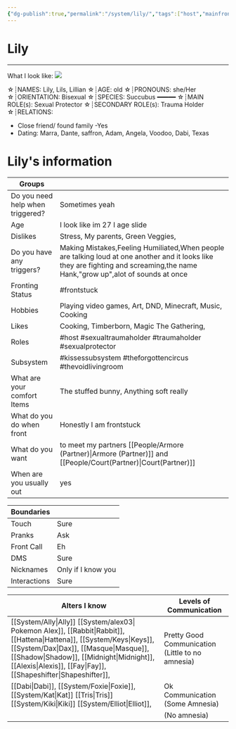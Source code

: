 ```yaml
---
{"dg-publish":true,"permalink":"/system/lily/","tags":["host","mainfronter","System","Alter","traumaholder","sexualtraumaholder","sexualprotector","thevoidlivingroom","kissessubsystem","theforgottencircus"]}
---
```


# Lily 
---
What I look like:
![](https://images-ext-1.discordapp.net/external/i9-eLWpveO0Cm0OqDt_dWrRuVqfFDzucZoLXwQoGTa0/https/cdn.pluralkit.me/images/4g/pfhcbjekzwiwxxazejcrtf34.webp?format=webp)

☆┊NAMES: Lily, Lils, Lillian
☆┊AGE: old
☆┊PRONOUNS: she/Her
☆┊ORIENTATION: Bisexual
☆┊SPECIES: Succubus
━━━━━
☆┊MAIN ROLE(s): Sexual Protector
☆┊SECONDARY ROLE(s): Trauma Holder
☆┊RELATIONS:
* Close friend/ found family -Yes
* Dating: Marra, Dante, saffron, Adam, Angela, Voodoo, Dabi, Texas


# Lily's information

| Groups                           |                                                                 |
| -------------------------------- | --------------------------------------------------------------- |
| Do you need help when triggered? | Sometimes yeah                                                  |
| Age                              | I look like im 27 I age slide                                   |
| Dislikes                         | Stress, My parents, Green Veggies,                              |
| Do you have any triggers?        | Making Mistakes,Feeling Humiliated,When people are talking loud at one another and it looks like they are fighting and screaming,the name Hank,"grow up",alot of sounds at once                                               |
| Fronting Status                  | #frontstuck                                                     |
| Hobbies                          | Playing video games, Art, DND, Minecraft, Music, Cooking        |
| Likes                            | Cooking, Timberborn, Magic The Gathering,                       |
| Roles                            | #host #sexualtraumaholder #traumaholder #sexualprotector        |
| Subsystem                        | #kissessubsystem #theforgottencircus #thevoidlivingroom         |
| What are your comfort Items      | The stuffed bunny, Anything soft really                         |
| What do you do when front        | Honestly I am frontstuck                                        |
| What do you want                 | to meet my partners [[People/Armore (Partner)\|Armore (Partner)]] and [[People/Court(Partner)\|Court(Partner)]] |
| When are you usually out         | yes                                                             |

| Boundaries   |                    |
| ------------ | ------------------ |
| Touch        | Sure               |
| Pranks       | Ask                |
| Front Call   | Eh                 |
| DMS          | Sure               |
| Nicknames    | Only if I know you |
| Interactions | Sure               |

| Alters I know                                                                                                                                                | Levels of Communication                          |
| ------------------------------------------------------------------------------------------------------------------------------------------------------------ | ------------------------------------------------ |
| [[System/Ally\|Ally]] [[System/alex03\| Pokemon Alex]], [[Rabbit\|Rabbit]], [[Hattena\|Hattena]], [[System/Keys\|Keys]], [[System/Dax\|Dax]], [[Masque\|Masque]], [[Shadow\|Shadow]], [[Midnight\|Midnight]], [[Alexis\|Alexis]], [[Fay\|Fay]], [[Shapeshifter\|Shapeshifter]], | Pretty Good Communication (Little to no amnesia) |
| [[Dabi\|Dabi]], [[System/Foxie\|Foxie]], [[System/Kat\|Kat]] [[Tris\|Tris]] [[System/Kiki\|Kiki]] [[System/Elliot\|Elliot]],                                                                                                   | Ok Communication (Some Amnesia)                  |
|                                                                                                                                                              | (No amnesia)                                     |
